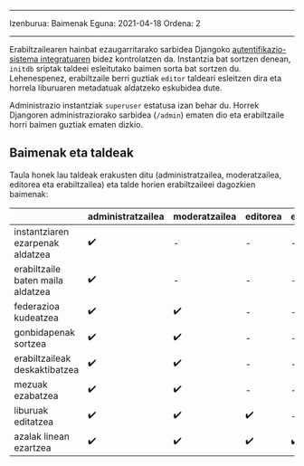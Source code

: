 - - -
Izenburua: Baimenak Eguna: 2021-04-18 Ordena: 2
- - -

Erabiltzailearen hainbat ezaugarritarako sarbidea Djangoko [autentifikazio-sistema integratuaren](https://docs.djangoproject.com/en/3.2/topics/auth/default/) bidez kontrolatzen da. Instantzia bat sortzen denean, `initdb` sriptak taldeei esleitutako baimen sorta bat sortzen du. Lehenespenez, erabiltzaile berri guztiak `editor` taldeari esleitzen dira eta horrela liburuaren metadatuak aldatzeko eskubidea dute.

Administrazio instantziak `superuser` estatusa izan behar du. Horrek Djangoren administraziorako sarbidea (`/admin`) ematen dio eta erabiltzaile horri baimen guztiak ematen dizkio.

## Baimenak eta taldeak
Taula honek lau taldeak erakusten ditu (administratzailea, moderatzailea, editorea eta erabiltzailea) eta talde horien erabiltzaileei dagozkien baimenak:

|                                   | administratzailea | moderatzailea | editorea | erabiltzailea |
| --------------------------------- | ----------------- | ------------- | -------- | ------------- |
| instantziaren ezarpenak aldatzea  | ✔️                | -             | -        | -             |
| erabiltzaile baten maila aldatzea | ✔️                | -             | -        | -             |
| federazioa kudeatzea              | ✔️                | ✔️            | -        | -             |
| gonbidapenak sortzea              | ✔️                | ✔️            | -        | -             |
| erabiltzaileak deskaktibatzea     | ✔️                | ✔️            | -        | -             |
| mezuak ezabatzea                  | ✔️                | ✔️            | -        | -             |
| liburuak editatzea                | ✔️                | ✔️            | ✔️       | -             |
 azalak linean ezartzea            |  ✔️    |     ✔️       |   ✔️     |  ✔️
